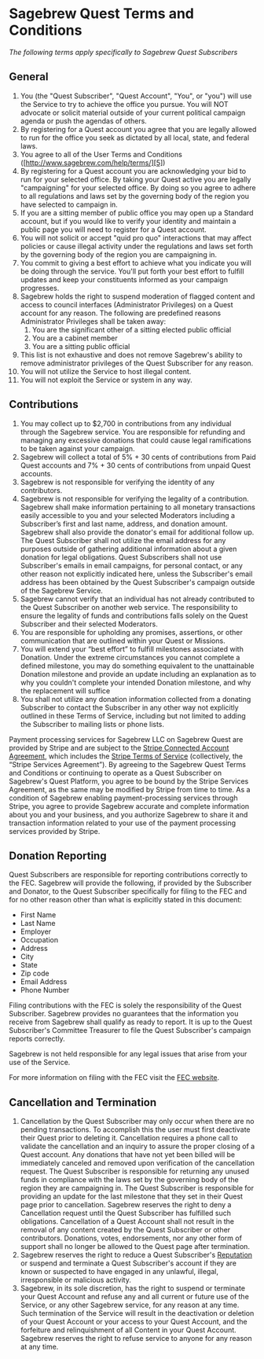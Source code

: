 # Sagebrew Quest Terms and Conditions #
*The following terms apply specifically to Sagebrew Quest Subscribers*

## General ##
1.  You (the "Quest Subscriber", "Quest Account", "You", or "you") will use 
    the Service to try to achieve the office you pursue.  You will NOT advocate 
    or solicit material outside of your current political campaign agenda or 
    push the agendas of others. 
2.  By registering for a Quest account you agree that you are legally allowed 
    to run for the office you seek as dictated by all local, state, and federal laws. 
3.  You agree to all of the User Terms and Conditions 
    ([http://www.sagebrew.com/help/terms/][5])
4.  By registering for a Quest account you are acknowledging your bid to run 
    for your selected office. By taking your Quest active you are legally 
    "campaigning" for your selected office. By doing so you agree to adhere to 
    all regulations and laws set by the governing body of the region you have 
    selected to campaign in.
5.  If you are a sitting member of public office you may open up a Standard 
    account, but if you would like to verify your identity and maintain a public 
    page you will need to register for a Quest account.
6.  You will not solicit or accept "quid pro quo" interactions that may affect 
    policies or cause illegal activity under the regulations and laws set forth 
    by the governing body of the region you are campaigning in.
7.  You commit to giving a best effort to achieve what you indicate you will be 
    doing through the service. You'll put forth your best effort to fulfill 
    updates and keep your constituents informed as your campaign progresses.
8.  Sagebrew holds the right to suspend moderation of flagged content and access 
    to council interfaces (Administrator Privileges) on a Quest account for any 
    reason. The following are predefined reasons Administrator Privileges shall 
    be taken away: 
    1.  You are the significant other of a sitting elected public official
    2.  You are a cabinet member
    3.  You are a sitting public official
9.  This list is not exhaustive and does not remove Sagebrew's ability to 
    remove administrator privileges of the Quest Subscriber for any reason.
10.	You will not utilize the Service to host illegal content.
11.	You will not exploit the Service or system in any way.



## Contributions ##
1.  You may collect up to $2,700 in contributions from any individual through the 
    Sagebrew service. You are responsible for refunding and managing any 
    excessive donations that could cause legal ramifications to be taken against 
    your campaign. 
2.  Sagebrew will collect a total of 5% + 30 cents of contributions from Paid
    Quest accounts and 7% + 30 cents of contributions from unpaid Quest accounts.
3.  Sagebrew is not responsible for verifying the identity of any contributors.
4.  Sagebrew is not responsible for verifying the legality of a contribution. 
    Sagebrew shall make information pertaining to all monetary transactions 
    easily accessible to you and your selected Moderators including a Subscriber’s 
    first and last name, address, and donation amount. Sagebrew shall also provide 
    the donator's email for additional follow up. The Quest Subscriber shall 
    not utilize the email address for any purposes outside of gathering 
    additional information about a given donation for legal obligations. Quest 
    Subscribers shall not use Subscriber's emails in email campaigns, for 
    personal contact, or any other reason not explicitly indicated here, unless 
    the Subscriber's email address has been obtained by the Quest Subscriber's 
    campaign outside of the Sagebrew Service.
5.  Sagebrew cannot verify that an individual has not already contributed to 
    the Quest Subscriber on another web service. The responsibility to ensure the 
    legality of funds and contributions falls solely on the Quest Subscriber and 
    their selected Moderators. 
6.  You are responsible for upholding any promises, assertions, or other communication
    that are outlined within your Quest or Missions.
7.  You will extend your “best effort” to fulfill milestones associated with Donation. Under the 
    extreme circumstances you cannot complete a defined milestone, you may do something 
    equivalent to the unattainable Donation milestone and provide an update including an 
    explanation as to why you couldn't complete your intended Donation milestone, and 
    why the replacement will suffice
8.  You shall not utilize any donation information collected from a donating 
    Subscriber to contact the Subscriber in any other way not explicitly outlined
    in these Terms of Service, including but not limited to adding the Subscriber 
    to mailing lists or phone lists. 
 
Payment processing services for Sagebrew LLC on Sagebrew Quest are provided by 
Stripe and are subject to the [Stripe Connected Account Agreement][1], which 
includes the [Stripe Terms of Service][2] (collectively, the “Stripe Services Agreement”). 
By agreeing to the Sagebrew Quest Terms and Conditions or continuing to operate as a 
Quest Subscriber on Sagebrew's Quest Platform, you agree to be bound by the
Stripe Services Agreement, as the same may be modified by Stripe from time to 
time. As a condition of Sagebrew enabling payment-processing services through 
Stripe, you agree to provide Sagebrew accurate and complete information about 
you and your business, and you authorize Sagebrew to share it and transaction 
information related to your use of the payment processing services provided 
by Stripe.


## Donation Reporting ##
Quest Subscribers are responsible for reporting contributions correctly to the 
FEC. Sagebrew will provide the following, if provided by the Subscriber and 
Donator, to the Quest Subscriber specifically for filing to the FEC and for 
no other reason other than what is explicitly stated in this document:

*  First Name
*  Last Name
*  Employer
*  Occupation
*  Address
*  City
*  State
*  Zip code
*  Email Address
*  Phone Number

Filing contributions with the FEC is solely the responsibility of the Quest 
Subscriber. Sagebrew provides no guarantees that the information you receive 
from Sagebrew shall qualify as ready to report. It is up to the Quest 
Subscriber's Committee Treasurer to file the Quest Subscriber's campaign 
reports correctly.

Sagebrew is not held responsible for any legal issues that arise from your use 
of the Service.

For more information on filing with the FEC visit the [FEC website][3].


## Cancellation and Termination ##
1.  Cancellation by the Quest Subscriber may only occur when there are no 
    pending transactions. To accomplish this the user must first deactivate their 
    Quest prior to deleting it. 
    Cancellation requires a phone call to validate the cancellation and an 
    inquiry to assure the proper closing of a Quest account.  Any donations 
    that have not yet been billed will be immediately canceled and removed 
    upon verification of the cancellation request. The Quest Subscriber is 
    responsible for returning any unused funds in compliance with the laws set
    by the governing body of the region they are campaigning in. The Quest 
    Subscriber is responsible for providing an update for the last milestone 
    that they set in their Quest page prior to cancellation. Sagebrew reserves the right to 
    deny a Cancellation request until the Quest Subscriber has fulfilled such 
    obligations. Cancellation of a Quest Account shall not result in the removal 
    of any content created by the Quest Subscriber or other contributors. 
    Donations, votes, endorsements, nor any other form of support 
    shall no longer be allowed to the Quest page 
    after termination.
2.  Sagebrew reserves the right to reduce a Quest Subscriber's [Reputation][4] 
    or suspend and terminate a Quest Subscriber's account if they are known or 
    suspected to have engaged in any unlawful, illegal, irresponsible or malicious 
    activity.
3.  Sagebrew, in its sole discretion, has the right to suspend or terminate 
    your Quest Account and refuse any and all current or future use of the Service, 
    or any other Sagebrew service, for any reason at any time. Such termination of 
    the Service will result in the deactivation or deletion of your Quest Account 
    or your access to your Quest Account, and the forfeiture and relinquishment of 
    all Content in your Quest Account. Sagebrew reserves the right to refuse service 
    to anyone for any reason at any time.


[1]: https://stripe.com/connect/account-terms
[2]: https://stripe.com/us/terms
[3]: http://www.fec.gov/info/forms.shtml
[4]: /help/reputation/
[5]: /help/terms/